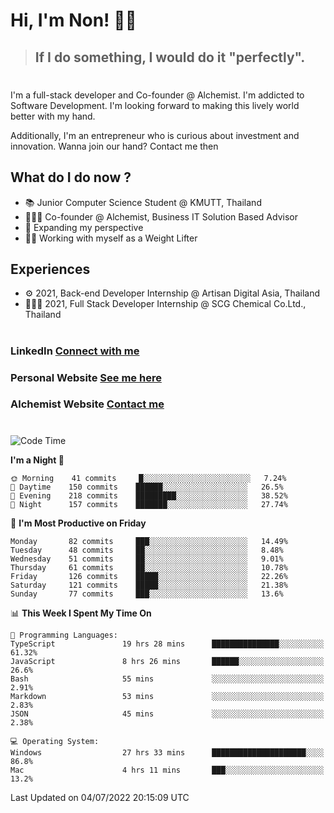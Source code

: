 # Hi, I'm Non! 🖐🏻

> ## If I do something, I would do it "perfectly".

#

I'm a full-stack developer and Co-founder @ Alchemist. I'm addicted to Software Development. I'm looking forward to making this lively world better with my hand.

Additionally, I'm an entrepreneur who is curious about investment and innovation. Wanna join our hand? Contact me then

## What do I do now ?

- 📚 Junior Computer Science Student @ KMUTT, Thailand
- 🧑🏻‍💻 Co-founder @ Alchemist, Business IT Solution Based Advisor
- 🌈 Expanding my perspective
- 🏋🏻 Working with myself as a Weight Lifter

## Experiences

- ⚙️ 2021, Back-end Developer Internship @ Artisan Digital Asia, Thailand
- 🧑🏻‍💻 2021, Full Stack Developer Internship @ SCG Chemical Co.Ltd., Thailand

#

### LinkedIn [Connect with me](https://www.linkedin.com/in/non-nontra/)

### Personal Website [See me here](https://nonnontra.com/)

### Alchemist Website [Contact me](https://alchemist-softwarehouse.co/)

#

<!--START_SECTION:waka-->
![Code Time](http://img.shields.io/badge/Code%20Time-1%2C853%20hrs%2026%20mins-blue)

**I'm a Night 🦉** 

```text
🌞 Morning    41 commits     █░░░░░░░░░░░░░░░░░░░░░░░░   7.24% 
🌆 Daytime    150 commits    ██████░░░░░░░░░░░░░░░░░░░   26.5% 
🌃 Evening    218 commits    █████████░░░░░░░░░░░░░░░░   38.52% 
🌙 Night      157 commits    ███████░░░░░░░░░░░░░░░░░░   27.74%

```
📅 **I'm Most Productive on Friday** 

```text
Monday       82 commits     ███░░░░░░░░░░░░░░░░░░░░░░   14.49% 
Tuesday      48 commits     ██░░░░░░░░░░░░░░░░░░░░░░░   8.48% 
Wednesday    51 commits     ██░░░░░░░░░░░░░░░░░░░░░░░   9.01% 
Thursday     61 commits     ██░░░░░░░░░░░░░░░░░░░░░░░   10.78% 
Friday       126 commits    █████░░░░░░░░░░░░░░░░░░░░   22.26% 
Saturday     121 commits    █████░░░░░░░░░░░░░░░░░░░░   21.38% 
Sunday       77 commits     ███░░░░░░░░░░░░░░░░░░░░░░   13.6%

```


📊 **This Week I Spent My Time On** 

```text
💬 Programming Languages: 
TypeScript               19 hrs 28 mins      ███████████████░░░░░░░░░░   61.32% 
JavaScript               8 hrs 26 mins       ██████░░░░░░░░░░░░░░░░░░░   26.6% 
Bash                     55 mins             ░░░░░░░░░░░░░░░░░░░░░░░░░   2.91% 
Markdown                 53 mins             ░░░░░░░░░░░░░░░░░░░░░░░░░   2.83% 
JSON                     45 mins             ░░░░░░░░░░░░░░░░░░░░░░░░░   2.38%

💻 Operating System: 
Windows                  27 hrs 33 mins      █████████████████████░░░░   86.8% 
Mac                      4 hrs 11 mins       ███░░░░░░░░░░░░░░░░░░░░░░   13.2%

```


 Last Updated on 04/07/2022 20:15:09 UTC
<!--END_SECTION:waka-->
